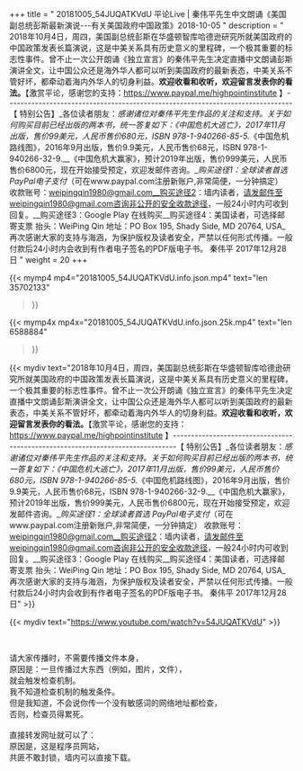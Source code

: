+++
title = " 20181005_54JUQATKVdU 平论Live | 秦伟平先生中文朗诵《美国副总统彭斯最新演说---有关美国政府中国政策》2018-10-05 "
description = " 2018年10月4日，周四，美国副总统彭斯在华盛顿智库哈德逊研究所就美国政府的中国政策发表长篇演说，这是中美关系具有历史意义的里程碑，一个极其重要的标志性事件。曾不止一次公开朗诵《独立宣言》的秦伟平先生决定直播中文朗诵彭斯演讲全文，让中国公众还是海外华人都可以听到美国政府的最新表态，中美关系不管好坏，都牵动着海内外华人的切身利益。__欢迎收看和收听，欢迎留言发表你的看法。__【激赏平论，感谢您的支持：https://www.paypal.me/highpointinstitute 】_-------------------------------------------------------------------------------_【 特别公告】_各位读者朋友：_感谢诸位对秦伟平先生作品的关注和支持。_关于如何购买目前已经出版的两本书，统一答复如下：_《中国危机大逃亡》，2017年11月出版，售价99美元，人民币售价680元，ISBN 978-1-940266-85-5._《中国危机路线图》，2016年9月出版，售价9.9美元，人民币售价68元，ISBN 978-1-940266-32-9.__《中国危机大赢家》，预计2019年出版，售价999美元，人民币售价6800元，现在开始接受预定，欢迎发邮件咨询。__购买途径1：全球读者首选 PayPal电子支付_（可在www.paypal.com注册新账户,非常简便，一分钟搞定）     收款账号：weipingqin1980@gmail.com__购买途径2：墙内读者，请发邮件至weipingqin1980@gmail.com咨询非公开的安全收款途径，一般24小时内可收到回复。__购买途径3：Google Play 在线购买__购买途径4：美国读者，可选择邮寄支票     抬头：WeiPing Qin     地址：PO Box 195, Shady Side, MD 20764, USA_再次感谢大家的支持与海涵，为保护版权及读者安全，严禁以任何形式传播。一般付款后24小时内会收到有作者电子签名的PDF版电子书。     秦伟平     2017年12月28日 "
weight = 20
+++

{{< mymp4 mp4="20181005_54JUQATKVdU.info.json.mp4" 
text="len 35702133"
>}}

{{< mymp4x  mp4x="20181005_54JUQATKVdU.info.json.25k.mp4"
text="len 6588884"
>}}


{{< mydiv text="2018年10月4日，周四，美国副总统彭斯在华盛顿智库哈德逊研究所就美国政府的中国政策发表长篇演说，这是中美关系具有历史意义的里程碑，一个极其重要的标志性事件。曾不止一次公开朗诵《独立宣言》的秦伟平先生决定直播中文朗诵彭斯演讲全文，让中国公众还是海外华人都可以听到美国政府的最新表态，中美关系不管好坏，都牵动着海内外华人的切身利益。__欢迎收看和收听，欢迎留言发表你的看法。__【激赏平论，感谢您的支持：https://www.paypal.me/highpointinstitute 】_-------------------------------------------------------------------------------_【 特别公告】_各位读者朋友：_感谢诸位对秦伟平先生作品的关注和支持。_关于如何购买目前已经出版的两本书，统一答复如下：_《中国危机大逃亡》，2017年11月出版，售价99美元，人民币售价680元，ISBN 978-1-940266-85-5._《中国危机路线图》，2016年9月出版，售价9.9美元，人民币售价68元，ISBN 978-1-940266-32-9.__《中国危机大赢家》，预计2019年出版，售价999美元，人民币售价6800元，现在开始接受预定，欢迎发邮件咨询。__购买途径1：全球读者首选 PayPal电子支付_（可在www.paypal.com注册新账户,非常简便，一分钟搞定）     收款账号：weipingqin1980@gmail.com__购买途径2：墙内读者，请发邮件至weipingqin1980@gmail.com咨询非公开的安全收款途径，一般24小时内可收到回复。__购买途径3：Google Play 在线购买__购买途径4：美国读者，可选择邮寄支票     抬头：WeiPing Qin     地址：PO Box 195, Shady Side, MD 20764, USA_再次感谢大家的支持与海涵，为保护版权及读者安全，严禁以任何形式传播。一般付款后24小时内会收到有作者电子签名的PDF版电子书。     秦伟平     2017年12月28日" >}}
<br>

{{< mydiv text="https://www.youtube.com/watch?v=54JUQATKVdU" >}}


<br>

请大家传播时，不需要传播文件本身，<br>
原因是：一旦传播过大东西（例如，图片，文件），<br>
就会触发检查机制。<br>
我不知道检查机制的触发条件。<br>
但是我知道，不会说你传一个没有敏感词的网络地址都检查，<br>
否则，检查员得累死。<br><br>
直接转发网址就可以了：<br>
原因是，这是程序员网站，<br>
共匪不敢封锁，墙内可以直接下载。


